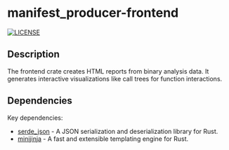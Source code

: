 # manifest_producer-frontend

[![LICENSE][license badge]][license]

## Description
The frontend crate creates HTML reports from binary analysis data. It generates interactive visualizations like call trees for function interactions.

## Dependencies
Key dependencies:
- [serde_json](https://crates.io/crates/serde_json) - A JSON serialization and deserialization library for Rust.
- [minijinja](https://crates.io/crates/minijinja) - A fast and extensible templating engine for Rust.

<!-- Links -->
[license]: LICENSE-MIT

<!-- Badges -->
[license badge]: https://img.shields.io/badge/license-MIT-blue.svg